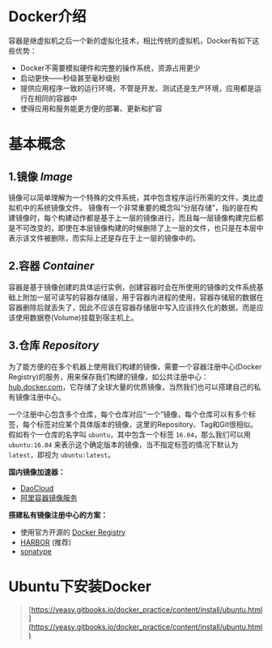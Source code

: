 
Docker介绍
==========

容器是继虚拟机之后一个新的虚拟化技术，相比传统的虚拟机，Docker有如下这些优势：
- Docker不需要模拟硬件和完整的操作系统，资源占用更少
- 启动更快——秒级甚至毫秒级别
- 提供应用程序一致的运行环境，不管是开发、测试还是生产环境，应用都是运行在相同的容器中
- 使得应用和服务能更方便的部署、更新和扩容

# 基本概念

## 1.镜像 *Image*

镜像可以简单理解为一个特殊的文件系统，其中包含程序运行所需的文件，类比虚拟机中的系统镜像文件。
镜像有一个非常重要的概念叫“分层存储”，指的是在构建镜像时，每个构建动作都是基于上一层的镜像进行，而且每一层镜像构建完后都是不可改变的，即使在本层镜像构建的时候删除了上一层的文件，也只是在本层中表示该文件被删除，而实际上还是存在于上一层的镜像中的。

## 2.容器 *Container*

容器是基于镜像创建的具体运行实例，创建容器时会在所使用的镜像的文件系统基础上附加一层可读写的容器存储层，用于容器内进程的使用，容器存储层的数据在容器删除后就丢失了，因此不应该在容器存储层中写入应该持久化的数据，而是应该使用数据卷(Volume)挂载到宿主机上。

## 3.仓库 *Repository*

为了能方便的在多个机器上使用我们构建的镜像，需要一个容器注册中心(Docker Registry)的服务，用来保存我们构建的镜像，如公共注册中心：[hub.docker.com](https://hub.docker.com/)，它存储了全球大量的优质镜像，当然我们也可以搭建自己的私有镜像注册中心。

一个注册中心包含多个仓库，每个仓库对应“一个”镜像，每个仓库可以有多个标签，每个标签对应某个具体版本的镜像，这里的Repository、Tag和Git很相似。假如有个一仓库的名字叫 `ubuntu`，其中包含一个标签 `16.04`，那么我们可以用 `ubuntu:16.04` 来表示这个确定版本的镜像，当不指定标签的情况下默认为`latest`，即视为 `ubuntu:latest`。

**国内镜像加速器：**
- [DaoCloud](https://www.daocloud.io/mirror)
- [阿里容器镜像服务](https://cr.console.aliyun.com)

**搭建私有镜像注册中心的方案：**
- 使用官方开源的 [Docker Registry](https://hub.docker.com/_/registry)
- [HARBOR](https://goharbor.io/) (推荐)
- [sonatype](https://www.sonatype.com/)

# Ubuntu下安装Docker

> [https://yeasy.gitbooks.io/docker_practice/content/install/ubuntu.html](https://yeasy.gitbooks.io/docker_practice/content/install/ubuntu.html)
